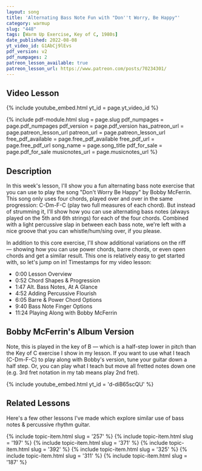 ```yaml
---
layout: song
title: 'Alternating Bass Note Fun with "Don''t Worry, Be Happy"'
category: warmup
slug: "448"
tags: [Warm Up Exercise, Key of C, 1980s]
date_published: 2022-08-08
yt_video_id: G1AbCj9lEvs
pdf_version: v2
pdf_numpages: 2
patreon_lesson_available: true
patreon_lesson_url: https://www.patreon.com/posts/70234301/
---
```


## Video Lesson

{% include youtube_embed.html yt_id = page.yt_video_id %}

{% include pdf-module.html slug = page.slug pdf_numpages = page.pdf_numpages pdf_version = page.pdf_version has_patreon_url = page.patreon_lesson_url patreon_url = page.patreon_lesson_url free_pdf_available = page.free_pdf_available free_pdf_url = page.free_pdf_url song_name = page.song_title pdf_for_sale = page.pdf_for_sale musicnotes_url = page.musicnotes_url %}

## Description

In this week's lesson, I'll show you a fun alternating bass note exercise that you can use to play the song "Don't Worry Be Happy" by Bobby McFerrin. This song only uses four chords, played over and over in the same progression: C-Dm-F-C (play two full measures of each chord). But instead of strumming it, I'll show how you can use alternating bass notes (always played on the 5th and 6th strings) for each of the four chords. Combined with a light percussive slap in between each bass note, we're left with a nice groove that you can whistle/hum/sing over, if you please.

In addition to this core exercise, I'll show additional variations on the riff — showing how you can use power chords, barre chords, or even open chords and get a similar result. This one is relatively easy to get started with, so let's jump on in! Timestamps for my video lesson:

- 0:00 Lesson Overview
- 0:52 Chord Shapes & Progression
- 1:47 Alt. Bass Notes, At A Glance
- 4:52 Adding Percussive Flourish
- 6:05 Barre & Power Chord Options
- 9:40 Bass Note Finger Options
- 11:24 Playing Along with Bobby McFerrin

## Bobby McFerrin's Album Version

Note, this is played in the key of B — which is a half-step lower in pitch than the Key of C exercise I show in my lesson. If you want to use what I teach (C-Dm-F-C) to play along with Bobby's version, tune your guitar down a half step. Or, you can play what I teach but move all fretted notes down one (e.g. 3rd fret notation in my tab means play 2nd fret).

{% include youtube_embed.html yt_id = 'd-diB65scQU' %}

## Related Lessons

Here's a few other lessons I've made which explore similar use of bass notes & percussive rhythm guitar.

{% include topic-item.html slug = '257' %}  <!-- Latin-Flavored Bass Line Groove -->
{% include topic-item.html slug = '197' %}  <!-- Slap Strum -->
{% include topic-item.html slug = '371' %}  <!-- Bass Note Strumming -->
{% include topic-item.html slug = '392' %}  <!-- F Chord Cheat Sheet -->
{% include topic-item.html slug = '325' %}  <!-- Silencing Strings with Picking Hand -->
{% include topic-item.html slug = '311' %}  <!-- Silencing Strings with Left Hand -->
{% include topic-item.html slug = '187' %}  <!-- Palm Muting -->
